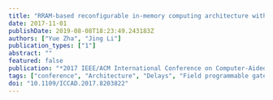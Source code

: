 ```yaml
---
title: "RRAM-based reconfigurable in-memory computing architecture with hybrid routing"
date: 2017-11-01
publishDate: 2019-08-08T18:23:49.243183Z
authors: ["Yue Zha", "Jing Li"]
publication_types: ["1"]
abstract: ""
featured: false
publication: "*2017 IEEE/ACM International Conference on Computer-Aided Design (ICCAD)*"
tags: ["conference", "Architecture", "Delays", "Field programmable gate arrays", "Logic functions", "Routing", "Switches", "Tiles", "CAD Framework", "Hybrid Routing", "In-Memory Computing", "Reconfigurable Architecture", "liquid Silicon"]
doi: "10.1109/ICCAD.2017.8203822"
---
```


